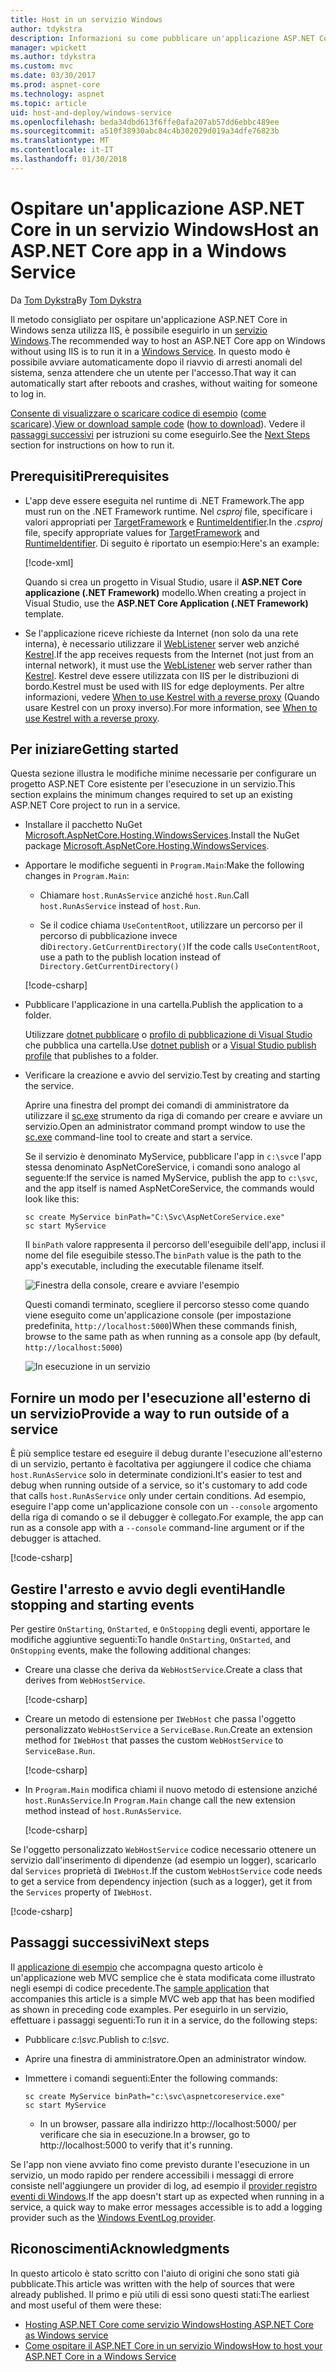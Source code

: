 ```yaml
---
title: Host in un servizio Windows
author: tdykstra
description: Informazioni su come pubblicare un'applicazione ASP.NET Core in un servizio Windows.
manager: wpickett
ms.author: tdykstra
ms.custom: mvc
ms.date: 03/30/2017
ms.prod: aspnet-core
ms.technology: aspnet
ms.topic: article
uid: host-and-deploy/windows-service
ms.openlocfilehash: beda34dbd613f6ffe0afa207ab57dd6ebbc489ee
ms.sourcegitcommit: a510f38930abc84c4b302029d019a34dfe76823b
ms.translationtype: MT
ms.contentlocale: it-IT
ms.lasthandoff: 01/30/2018
---
```

# <a name="host-an-aspnet-core-app-in-a-windows-service"></a><span data-ttu-id="231a7-103">Ospitare un'applicazione ASP.NET Core in un servizio Windows</span><span class="sxs-lookup"><span data-stu-id="231a7-103">Host an ASP.NET Core app in a Windows Service</span></span>

<span data-ttu-id="231a7-104">Da [Tom Dykstra](https://github.com/tdykstra)</span><span class="sxs-lookup"><span data-stu-id="231a7-104">By [Tom Dykstra](https://github.com/tdykstra)</span></span>

<span data-ttu-id="231a7-105">Il metodo consigliato per ospitare un'applicazione ASP.NET Core in Windows senza utilizza IIS, è possibile eseguirlo in un [servizio Windows](https://docs.microsoft.com/dotnet/framework/windows-services/introduction-to-windows-service-applications).</span><span class="sxs-lookup"><span data-stu-id="231a7-105">The recommended way to host an ASP.NET Core app on Windows without using IIS is to run it in a [Windows Service](https://docs.microsoft.com/dotnet/framework/windows-services/introduction-to-windows-service-applications).</span></span> <span data-ttu-id="231a7-106">In questo modo è possibile avviare automaticamente dopo il riavvio di arresti anomali del sistema, senza attendere che un utente per l'accesso.</span><span class="sxs-lookup"><span data-stu-id="231a7-106">That way it can automatically start after reboots and crashes, without waiting for someone to log in.</span></span>

<span data-ttu-id="231a7-107">[Consente di visualizzare o scaricare codice di esempio](https://github.com/aspnet/Docs/tree/master/aspnetcore/host-and-deploy/windows-service/sample) ([come scaricare](xref:tutorials/index#how-to-download-a-sample)).</span><span class="sxs-lookup"><span data-stu-id="231a7-107">[View or download sample code](https://github.com/aspnet/Docs/tree/master/aspnetcore/host-and-deploy/windows-service/sample) ([how to download](xref:tutorials/index#how-to-download-a-sample)).</span></span> <span data-ttu-id="231a7-108">Vedere il [passaggi successivi](#next-steps) per istruzioni su come eseguirlo.</span><span class="sxs-lookup"><span data-stu-id="231a7-108">See the [Next Steps](#next-steps) section for instructions on how to run it.</span></span>

## <a name="prerequisites"></a><span data-ttu-id="231a7-109">Prerequisiti</span><span class="sxs-lookup"><span data-stu-id="231a7-109">Prerequisites</span></span>

* <span data-ttu-id="231a7-110">L'app deve essere eseguita nel runtime di .NET Framework.</span><span class="sxs-lookup"><span data-stu-id="231a7-110">The app must run on the .NET Framework runtime.</span></span>  <span data-ttu-id="231a7-111">Nel *csproj* file, specificare i valori appropriati per [TargetFramework](https://docs.microsoft.com/nuget/schema/target-frameworks) e [RuntimeIdentifier](https://docs.microsoft.com/dotnet/articles/core/rid-catalog).</span><span class="sxs-lookup"><span data-stu-id="231a7-111">In the *.csproj* file, specify appropriate values for [TargetFramework](https://docs.microsoft.com/nuget/schema/target-frameworks) and [RuntimeIdentifier](https://docs.microsoft.com/dotnet/articles/core/rid-catalog).</span></span> <span data-ttu-id="231a7-112">Di seguito è riportato un esempio:</span><span class="sxs-lookup"><span data-stu-id="231a7-112">Here's an example:</span></span>

  [!code-xml[](windows-service/sample/AspNetCoreService.csproj?range=3-6)]

  <span data-ttu-id="231a7-113">Quando si crea un progetto in Visual Studio, usare il **ASP.NET Core applicazione (.NET Framework)** modello.</span><span class="sxs-lookup"><span data-stu-id="231a7-113">When creating a project in Visual Studio, use the **ASP.NET Core Application (.NET Framework)** template.</span></span>

* <span data-ttu-id="231a7-114">Se l'applicazione riceve richieste da Internet (non solo da una rete interna), è necessario utilizzare il [WebListener](xref:fundamentals/servers/weblistener) server web anziché [Kestrel](xref:fundamentals/servers/kestrel).</span><span class="sxs-lookup"><span data-stu-id="231a7-114">If the app receives requests from the Internet (not just from an internal network), it must use the [WebListener](xref:fundamentals/servers/weblistener) web server rather than [Kestrel](xref:fundamentals/servers/kestrel).</span></span>  <span data-ttu-id="231a7-115">Kestrel deve essere utilizzata con IIS per le distribuzioni di bordo.</span><span class="sxs-lookup"><span data-stu-id="231a7-115">Kestrel must be used with IIS for edge deployments.</span></span>  <span data-ttu-id="231a7-116">Per altre informazioni, vedere [When to use Kestrel with a reverse proxy](xref:fundamentals/servers/kestrel#when-to-use-kestrel-with-a-reverse-proxy) (Quando usare Kestrel con un proxy inverso).</span><span class="sxs-lookup"><span data-stu-id="231a7-116">For more information, see [When to use Kestrel with a reverse proxy](xref:fundamentals/servers/kestrel#when-to-use-kestrel-with-a-reverse-proxy).</span></span>

## <a name="getting-started"></a><span data-ttu-id="231a7-117">Per iniziare</span><span class="sxs-lookup"><span data-stu-id="231a7-117">Getting started</span></span>

<span data-ttu-id="231a7-118">Questa sezione illustra le modifiche minime necessarie per configurare un progetto ASP.NET Core esistente per l'esecuzione in un servizio.</span><span class="sxs-lookup"><span data-stu-id="231a7-118">This section explains the minimum changes required to set up an existing ASP.NET Core project to run in a service.</span></span>

* <span data-ttu-id="231a7-119">Installare il pacchetto NuGet [Microsoft.AspNetCore.Hosting.WindowsServices](https://www.nuget.org/packages/Microsoft.AspNetCore.Hosting.WindowsServices/).</span><span class="sxs-lookup"><span data-stu-id="231a7-119">Install the NuGet package [Microsoft.AspNetCore.Hosting.WindowsServices](https://www.nuget.org/packages/Microsoft.AspNetCore.Hosting.WindowsServices/).</span></span>

* <span data-ttu-id="231a7-120">Apportare le modifiche seguenti in `Program.Main`:</span><span class="sxs-lookup"><span data-stu-id="231a7-120">Make the following changes in `Program.Main`:</span></span>
  
  * <span data-ttu-id="231a7-121">Chiamare `host.RunAsService` anziché `host.Run`.</span><span class="sxs-lookup"><span data-stu-id="231a7-121">Call `host.RunAsService` instead of `host.Run`.</span></span>
  
  * <span data-ttu-id="231a7-122">Se il codice chiama `UseContentRoot`, utilizzare un percorso per il percorso di pubblicazione invece di`Directory.GetCurrentDirectory()`</span><span class="sxs-lookup"><span data-stu-id="231a7-122">If the code calls `UseContentRoot`, use a path to the publish location instead of `Directory.GetCurrentDirectory()`</span></span> 
  
  [!code-csharp[](windows-service/sample/Program.cs?name=ServiceOnly&highlight=3-4,8,14)]

* <span data-ttu-id="231a7-123">Pubblicare l'applicazione in una cartella.</span><span class="sxs-lookup"><span data-stu-id="231a7-123">Publish the application to a folder.</span></span>

  <span data-ttu-id="231a7-124">Utilizzare [dotnet pubblicare](https://docs.microsoft.com/dotnet/articles/core/tools/dotnet-publish) o [profilo di pubblicazione di Visual Studio](xref:host-and-deploy/visual-studio-publish-profiles) che pubblica una cartella.</span><span class="sxs-lookup"><span data-stu-id="231a7-124">Use [dotnet publish](https://docs.microsoft.com/dotnet/articles/core/tools/dotnet-publish) or a [Visual Studio publish profile](xref:host-and-deploy/visual-studio-publish-profiles) that publishes to a folder.</span></span>

* <span data-ttu-id="231a7-125">Verificare la creazione e avvio del servizio.</span><span class="sxs-lookup"><span data-stu-id="231a7-125">Test by creating and starting the service.</span></span>

  <span data-ttu-id="231a7-126">Aprire una finestra del prompt dei comandi di amministratore da utilizzare il [sc.exe](https://technet.microsoft.com/library/bb490995) strumento da riga di comando per creare e avviare un servizio.</span><span class="sxs-lookup"><span data-stu-id="231a7-126">Open an administrator command prompt window to use the [sc.exe](https://technet.microsoft.com/library/bb490995) command-line tool to create and start a service.</span></span>  
  
  <span data-ttu-id="231a7-127">Se il servizio è denominato MyService, pubblicare l'app in `c:\svc`e l'app stessa denominato AspNetCoreService, i comandi sono analogo al seguente:</span><span class="sxs-lookup"><span data-stu-id="231a7-127">If the service is named MyService, publish the app to `c:\svc`, and the app itself is named AspNetCoreService, the commands would look like this:</span></span>

  ```console
  sc create MyService binPath="C:\Svc\AspNetCoreService.exe"
  sc start MyService
  ```

  <span data-ttu-id="231a7-128">Il `binPath` valore rappresenta il percorso dell'eseguibile dell'app, inclusi il nome del file eseguibile stesso.</span><span class="sxs-lookup"><span data-stu-id="231a7-128">The `binPath` value is the path to the app's executable, including the executable filename itself.</span></span>

  ![Finestra della console, creare e avviare l'esempio](windows-service/_static/create-start.png)

  <span data-ttu-id="231a7-130">Questi comandi terminato, scegliere il percorso stesso come quando viene eseguito come un'applicazione console (per impostazione predefinita, `http://localhost:5000`)</span><span class="sxs-lookup"><span data-stu-id="231a7-130">When these commands finish, browse to the same path as when running as a console app (by default, `http://localhost:5000`)</span></span>

  ![In esecuzione in un servizio](windows-service/_static/running-in-service.png)


## <a name="provide-a-way-to-run-outside-of-a-service"></a><span data-ttu-id="231a7-132">Fornire un modo per l'esecuzione all'esterno di un servizio</span><span class="sxs-lookup"><span data-stu-id="231a7-132">Provide a way to run outside of a service</span></span>

<span data-ttu-id="231a7-133">È più semplice testare ed eseguire il debug durante l'esecuzione all'esterno di un servizio, pertanto è facoltativa per aggiungere il codice che chiama `host.RunAsService` solo in determinate condizioni.</span><span class="sxs-lookup"><span data-stu-id="231a7-133">It's easier to test and debug when running outside of a service, so it's customary to add code that calls `host.RunAsService` only under certain conditions.</span></span>  <span data-ttu-id="231a7-134">Ad esempio, eseguire l'app come un'applicazione console con un `--console` argomento della riga di comando o se il debugger è collegato.</span><span class="sxs-lookup"><span data-stu-id="231a7-134">For example, the app can run as a console app with a `--console` command-line argument or if the debugger is attached.</span></span>

[!code-csharp[](windows-service/sample/Program.cs?name=ServiceOrConsole)]

## <a name="handle-stopping-and-starting-events"></a><span data-ttu-id="231a7-135">Gestire l'arresto e avvio degli eventi</span><span class="sxs-lookup"><span data-stu-id="231a7-135">Handle stopping and starting events</span></span>

<span data-ttu-id="231a7-136">Per gestire `OnStarting`, `OnStarted`, e `OnStopping` degli eventi, apportare le modifiche aggiuntive seguenti:</span><span class="sxs-lookup"><span data-stu-id="231a7-136">To handle `OnStarting`, `OnStarted`, and `OnStopping` events, make the following additional changes:</span></span>

* <span data-ttu-id="231a7-137">Creare una classe che deriva da `WebHostService`.</span><span class="sxs-lookup"><span data-stu-id="231a7-137">Create a class that derives from `WebHostService`.</span></span>

  [!code-csharp[](windows-service/sample/CustomWebHostService.cs?name=NoLogging)]

* <span data-ttu-id="231a7-138">Creare un metodo di estensione per `IWebHost` che passa l'oggetto personalizzato `WebHostService` a `ServiceBase.Run`.</span><span class="sxs-lookup"><span data-stu-id="231a7-138">Create an extension method for `IWebHost` that passes the custom `WebHostService` to `ServiceBase.Run`.</span></span>

  [!code-csharp[](windows-service/sample/WebHostServiceExtensions.cs?name=ExtensionsClass)]

* <span data-ttu-id="231a7-139">In `Program.Main` modifica chiami il nuovo metodo di estensione anziché `host.RunAsService`.</span><span class="sxs-lookup"><span data-stu-id="231a7-139">In `Program.Main` change call the new extension method instead of `host.RunAsService`.</span></span>

  [!code-csharp[](windows-service/sample/Program.cs?name=HandleStopStart&highlight=26)]

<span data-ttu-id="231a7-140">Se l'oggetto personalizzato `WebHostService` codice necessario ottenere un servizio dall'inserimento di dipendenze (ad esempio un logger), scaricarlo dal `Services` proprietà di `IWebHost`.</span><span class="sxs-lookup"><span data-stu-id="231a7-140">If the custom `WebHostService` code needs to get a service from dependency injection (such as a logger), get it from the `Services` property of `IWebHost`.</span></span>

[!code-csharp[](windows-service/sample/CustomWebHostService.cs?name=Logging&highlight=7)]

## <a name="next-steps"></a><span data-ttu-id="231a7-141">Passaggi successivi</span><span class="sxs-lookup"><span data-stu-id="231a7-141">Next steps</span></span>

<span data-ttu-id="231a7-142">Il [applicazione di esempio](https://github.com/aspnet/Docs/tree/master/aspnetcore/host-and-deploy/windows-service/sample) che accompagna questo articolo è un'applicazione web MVC semplice che è stata modificata come illustrato negli esempi di codice precedente.</span><span class="sxs-lookup"><span data-stu-id="231a7-142">The [sample application](https://github.com/aspnet/Docs/tree/master/aspnetcore/host-and-deploy/windows-service/sample) that accompanies this article is a simple MVC web app that has been modified as shown in preceding code examples.</span></span>  <span data-ttu-id="231a7-143">Per eseguirlo in un servizio, effettuare i passaggi seguenti:</span><span class="sxs-lookup"><span data-stu-id="231a7-143">To run it in a service, do the following steps:</span></span>

* <span data-ttu-id="231a7-144">Pubblicare *c:\svc*.</span><span class="sxs-lookup"><span data-stu-id="231a7-144">Publish to *c:\svc*.</span></span>

* <span data-ttu-id="231a7-145">Aprire una finestra di amministratore.</span><span class="sxs-lookup"><span data-stu-id="231a7-145">Open an administrator window.</span></span>

* <span data-ttu-id="231a7-146">Immettere i comandi seguenti:</span><span class="sxs-lookup"><span data-stu-id="231a7-146">Enter the following commands:</span></span>

  ```console
  sc create MyService binPath="c:\svc\aspnetcoreservice.exe"
  sc start MyService
  ```

  * <span data-ttu-id="231a7-147">In un browser, passare alla indirizzo http://localhost:5000/ per verificare che sia in esecuzione.</span><span class="sxs-lookup"><span data-stu-id="231a7-147">In a browser, go to http://localhost:5000 to verify that it's running.</span></span>

<span data-ttu-id="231a7-148">Se l'app non viene avviato fino come previsto durante l'esecuzione in un servizio, un modo rapido per rendere accessibili i messaggi di errore consiste nell'aggiungere un provider di log, ad esempio il [provider registro eventi di Windows](xref:fundamentals/logging/index#eventlog).</span><span class="sxs-lookup"><span data-stu-id="231a7-148">If the app doesn't start up as expected when running in a service, a quick way to make error messages accessible is to add a logging provider such as the [Windows EventLog provider](xref:fundamentals/logging/index#eventlog).</span></span>

## <a name="acknowledgments"></a><span data-ttu-id="231a7-149">Riconoscimenti</span><span class="sxs-lookup"><span data-stu-id="231a7-149">Acknowledgments</span></span>

<span data-ttu-id="231a7-150">In questo articolo è stato scritto con l'aiuto di origini che sono stati già pubblicate.</span><span class="sxs-lookup"><span data-stu-id="231a7-150">This article was written with the help of sources that were already published.</span></span> <span data-ttu-id="231a7-151">Il primo e più utili di essi sono questi stati:</span><span class="sxs-lookup"><span data-stu-id="231a7-151">The earliest and most useful of them were these:</span></span>

* [<span data-ttu-id="231a7-152">Hosting ASP.NET Core come servizio Windows</span><span class="sxs-lookup"><span data-stu-id="231a7-152">Hosting ASP.NET Core as Windows service</span></span>](https://stackoverflow.com/questions/37346383/hosting-asp-net-core-as-windows-service/37464074)
* [<span data-ttu-id="231a7-153">Come ospitare il ASP.NET Core in un servizio Windows</span><span class="sxs-lookup"><span data-stu-id="231a7-153">How to host your ASP.NET Core in a Windows Service</span></span>](https://dotnetthoughts.net/how-to-host-your-aspnet-core-in-a-windows-service/)
